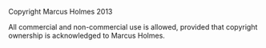 Copyright Marcus Holmes 2013

All commercial and non-commercial use is allowed, provided that copyright ownership is acknowledged to Marcus Holmes.
